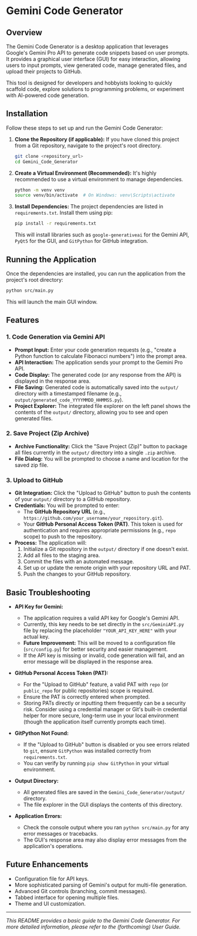 # Gemini Code Generator

## Overview

The Gemini Code Generator is a desktop application that leverages Google's Gemini Pro API to generate code snippets based on user prompts. It provides a graphical user interface (GUI) for easy interaction, allowing users to input prompts, view generated code, manage generated files, and upload their projects to GitHub.

This tool is designed for developers and hobbyists looking to quickly scaffold code, explore solutions to programming problems, or experiment with AI-powered code generation.

## Installation

Follow these steps to set up and run the Gemini Code Generator:

1.  **Clone the Repository (if applicable):**
    If you have cloned this project from a Git repository, navigate to the project's root directory.

    ```bash
    git clone <repository_url>
    cd Gemini_Code_Generator
    ```

2.  **Create a Virtual Environment (Recommended):**
    It's highly recommended to use a virtual environment to manage dependencies.

    ```bash
    python -m venv venv
    source venv/bin/activate  # On Windows: venv\Scripts\activate
    ```

3.  **Install Dependencies:**
    The project dependencies are listed in `requirements.txt`. Install them using pip:

    ```bash
    pip install -r requirements.txt
    ```
    This will install libraries such as `google-generativeai` for the Gemini API, `PyQt5` for the GUI, and `GitPython` for GitHub integration.

## Running the Application

Once the dependencies are installed, you can run the application from the project's root directory:

```bash
python src/main.py
```

This will launch the main GUI window.

## Features

### 1. Code Generation via Gemini API
*   **Prompt Input:** Enter your code generation requests (e.g., "create a Python function to calculate Fibonacci numbers") into the prompt area.
*   **API Interaction:** The application sends your prompt to the Gemini Pro API.
*   **Code Display:** The generated code (or any response from the API) is displayed in the response area.
*   **File Saving:** Generated code is automatically saved into the `output/` directory with a timestamped filename (e.g., `output/generated_code_YYYYMMDD_HHMMSS.py`).
*   **Project Explorer:** The integrated file explorer on the left panel shows the contents of the `output/` directory, allowing you to see and open generated files.

### 2. Save Project (Zip Archive)
*   **Archive Functionality:** Click the "Save Project (Zip)" button to package all files currently in the `output/` directory into a single `.zip` archive.
*   **File Dialog:** You will be prompted to choose a name and location for the saved zip file.

### 3. Upload to GitHub
*   **Git Integration:** Click the "Upload to GitHub" button to push the contents of your `output/` directory to a GitHub repository.
*   **Credentials:** You will be prompted to enter:
    *   The **GitHub Repository URL** (e.g., `https://github.com/your_username/your_repository.git`).
    *   Your **GitHub Personal Access Token (PAT)**. This token is used for authentication and requires appropriate permissions (e.g., `repo` scope) to push to the repository.
*   **Process:** The application will:
    1.  Initialize a Git repository in the `output/` directory if one doesn't exist.
    2.  Add all files to the staging area.
    3.  Commit the files with an automated message.
    4.  Set up or update the remote origin with your repository URL and PAT.
    5.  Push the changes to your GitHub repository.

## Basic Troubleshooting

*   **API Key for Gemini:**
    *   The application requires a valid API key for Google's Gemini API.
    *   Currently, this key needs to be set directly in the `src/GeminiAPI.py` file by replacing the placeholder `"YOUR_API_KEY_HERE"` with your actual key.
    *   **Future Improvement:** This will be moved to a configuration file (`src/config.py`) for better security and easier management.
    *   If the API key is missing or invalid, code generation will fail, and an error message will be displayed in the response area.

*   **GitHub Personal Access Token (PAT):**
    *   For the "Upload to GitHub" feature, a valid PAT with `repo` (or `public_repo` for public repositories) scope is required.
    *   Ensure the PAT is correctly entered when prompted.
    *   Storing PATs directly or inputting them frequently can be a security risk. Consider using a credential manager or Git's built-in credential helper for more secure, long-term use in your local environment (though the application itself currently prompts each time).

*   **GitPython Not Found:**
    *   If the "Upload to GitHub" button is disabled or you see errors related to `git`, ensure `GitPython` was installed correctly from `requirements.txt`.
    *   You can verify by running `pip show GitPython` in your virtual environment.

*   **Output Directory:**
    *   All generated files are saved in the `Gemini_Code_Generator/output/` directory.
    *   The file explorer in the GUI displays the contents of this directory.

*   **Application Errors:**
    *   Check the console output where you ran `python src/main.py` for any error messages or tracebacks.
    *   The GUI's response area may also display error messages from the application's operations.

## Future Enhancements
*   Configuration file for API keys.
*   More sophisticated parsing of Gemini's output for multi-file generation.
*   Advanced Git controls (branching, commit messages).
*   Tabbed interface for opening multiple files.
*   Theme and UI customization.

---
*This README provides a basic guide to the Gemini Code Generator. For more detailed information, please refer to the (forthcoming) User Guide.*
